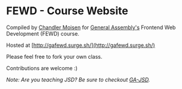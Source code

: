 # FEWD - Course Website

Compiled by [Chandler Moisen](http://github.com/cheshireoctopus) for [General Assembly's](http://generalassemb.ly) Frontend Web Development (FEWD) course.

Hosted at [http://gafewd.surge.sh/](http://gafewd.surge.sh/)

Please feel free to fork your own class.

Contributions are welcome :)

*Note: Are you teaching JSD? Be sure to checkout [GA-JSD](https://github.com/cheshireoctopus/gajsd).*
